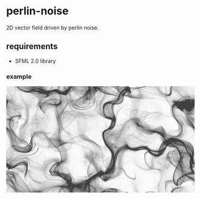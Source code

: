 # perlin-noise
2D vector field driven by perlin noise.

## requirements
- SFML 2.0 library

### example
![result](/result.png)
